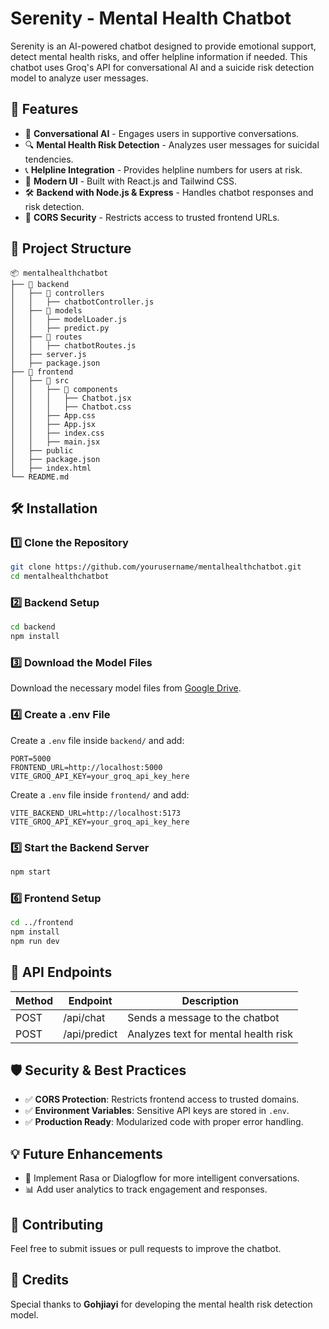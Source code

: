 # Serenity - Mental Health Chatbot

Serenity is an AI-powered chatbot designed to provide emotional support, detect mental health risks, and offer helpline information if needed. This chatbot uses Groq's API for conversational AI and a suicide risk detection model to analyze user messages.

## 🚀 Features

- 🌟 **Conversational AI** - Engages users in supportive conversations.
- 🔍 **Mental Health Risk Detection** - Analyzes user messages for suicidal tendencies.
- 📞 **Helpline Integration** - Provides helpline numbers for users at risk.
- 🎨 **Modern UI** - Built with React.js and Tailwind CSS.
- 🛠 **Backend with Node.js & Express** - Handles chatbot responses and risk detection.
- 🔗 **CORS Security** - Restricts access to trusted frontend URLs.

## 📂 Project Structure

```
📦 mentalhealthchatbot
├── 📁 backend
│   ├── 📁 controllers
│   │   ├── chatbotController.js
│   ├── 📁 models
│   │   ├── modelLoader.js
│   │   ├── predict.py
│   ├── 📁 routes
│   │   ├── chatbotRoutes.js
│   ├── server.js
│   ├── package.json
├── 📁 frontend
│   ├── 📁 src
│   │   ├── 📁 components
│   │   │   ├── Chatbot.jsx
│   │   │   ├── Chatbot.css
│   │   ├── App.css
│   │   ├── App.jsx
│   │   ├── index.css
│   │   ├── main.jsx
│   ├── public
│   ├── package.json
│   ├── index.html
└── README.md
```

## 🛠 Installation

### 1️⃣ Clone the Repository
```bash
git clone https://github.com/yourusername/mentalhealthchatbot.git
cd mentalhealthchatbot
```

### 2️⃣ Backend Setup
```bash
cd backend
npm install
```

### 3️⃣ Download the Model Files  
Download the necessary model files from [Google Drive](https://drive.google.com/drive/folders/1QH5wrcaaIBMM71Ozw53CyVd84zOWFlEQ).

### 4️⃣ Create a .env File  
Create a `.env` file inside `backend/` and add:
```
PORT=5000
FRONTEND_URL=http://localhost:5000
VITE_GROQ_API_KEY=your_groq_api_key_here
```

Create a `.env` file inside `frontend/` and add:
```
VITE_BACKEND_URL=http://localhost:5173
VITE_GROQ_API_KEY=your_groq_api_key_here
```

### 5️⃣ Start the Backend Server
```bash
npm start
```

### 6️⃣ Frontend Setup
```bash
cd ../frontend
npm install
npm run dev
```

## 🔗 API Endpoints

| Method | Endpoint         | Description |
|--------|----------------|-------------|
| POST | /api/chat    | Sends a message to the chatbot |
| POST | /api/predict | Analyzes text for mental health risk |

## 🛡 Security & Best Practices
- ✅ **CORS Protection**: Restricts frontend access to trusted domains.
- ✅ **Environment Variables**: Sensitive API keys are stored in `.env`.
- ✅ **Production Ready**: Modularized code with proper error handling.

## 💡 Future Enhancements
- 🤖 Implement Rasa or Dialogflow for more intelligent conversations.
- 📊 Add user analytics to track engagement and responses.

## 🤝 Contributing
Feel free to submit issues or pull requests to improve the chatbot.

## 🙌 Credits  
Special thanks to **Gohjiayi** for developing the mental health risk detection model.
